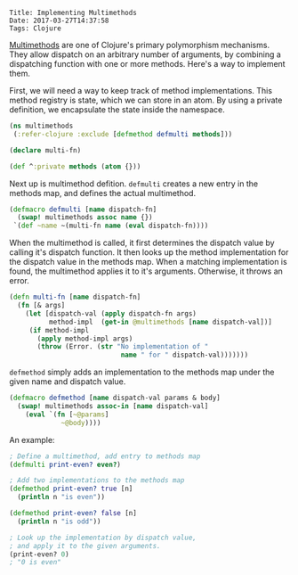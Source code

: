     Title: Implementing Multimethods
    Date: 2017-03-27T14:37:58
    Tags: Clojure

[Multimethods](https://clojure.org/reference/multimethods) are one of Clojure's primary polymorphism mechanisms. They allow dispatch on an arbitrary number of arguments, by combining a dispatching function with one or more methods. Here's a way to implement them.

<!-- more -->

First, we will need a way to keep track of method implementations. This method registry is state, which we can store in an atom. By using a private definition, we encapsulate the state inside the namespace.


```clojure
(ns multimethods
 (:refer-clojure :exclude [defmethod defmulti methods]))

(declare multi-fn)

(def ^:private methods (atom {}))
```

Next up is multimethod defition.
`defmulti` creates a new entry in the methods map, and defines the actual multimethod.

```clojure
(defmacro defmulti [name dispatch-fn]
  (swap! multimethods assoc name {})
 `(def ~name ~(multi-fn name (eval dispatch-fn))))
```

When the multimethod is called, it first determines the dispatch value by calling it's dispatch function. It then looks up the method implementation for the dispatch value in the methods map. When a matching implementation is found, the multimethod applies it to it's arguments. Otherwise, it throws an error. 

```clojure
(defn multi-fn [name dispatch-fn]
  (fn [& args]
    (let [dispatch-val (apply dispatch-fn args)
          method-impl  (get-in @multimethods [name dispatch-val])]
     (if method-impl
       (apply method-impl args)
       (throw (Error. (str "No implementation of " 
                            name " for " dispatch-val)))))))
```

`defmethod` simply adds an implementation to the methods map under the given name and dispatch value.

```clojure
(defmacro defmethod [name dispatch-val params & body]
  (swap! multimethods assoc-in [name dispatch-val]
    (eval `(fn [~@params]
             ~@body))))
```

An example:

```clojure
; Define a multimethod, add entry to methods map
(defmulti print-even? even?)

; Add two implementations to the methods map
(defmethod print-even? true [n]
  (println n "is even"))

(defmethod print-even? false [n]
  (println n "is odd"))

; Look up the implementation by dispatch value, 
; and apply it to the given arguments.
(print-even? 0) 
; "0 is even"
```
